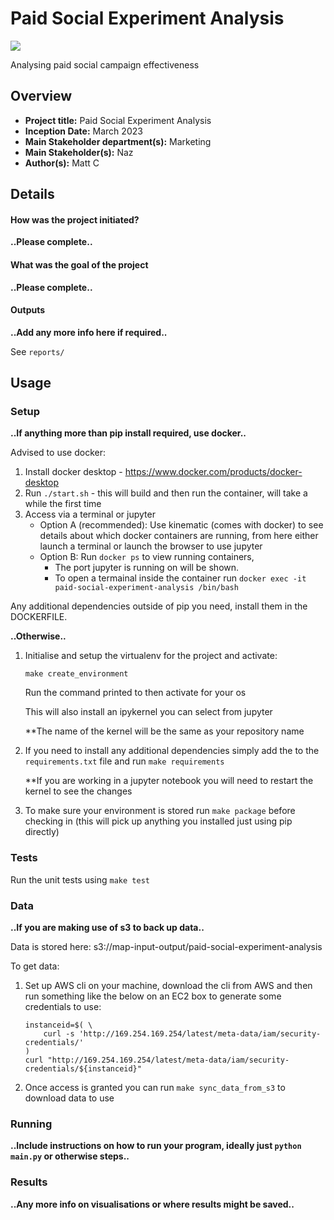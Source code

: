 # Paid Social Experiment Analysis
<p align="left">
    <a href="https://insights-jupyterhub.tools.bbc.co.uk/jh/hub/user-redirect/git-pull?repo=https%3A%2F%2Fgithub.com%2Fbbc%2Fpaid-social-experiment-analysis&urlpath=lab%2Ftree%2Fpaid-social-experiment-analysis%2FREADME.md">
    	<img src="https://img.shields.io/static/v1?label=&message=open%20on%20ccog%20platform&color=505050&colorA=505050&logo=jupyter&style=for-the-badge">
    </a>
</p>

Analysing paid social campaign effectiveness

## Overview

- **Project title:** Paid Social Experiment Analysis
- **Inception Date:** March 2023
- **Main Stakeholder department(s):** Marketing
- **Main Stakeholder(s):** Naz
- **Author(s):** Matt C

## Details
  
#### How was the project initiated?

__..Please complete..__

#### What was the goal of the project

__..Please complete..__

#### Outputs

__..Add any more info here if required..__

See `reports/`

## Usage 

### Setup 

__..If anything more than pip install required, use docker..__ 

Advised to use docker:
1. Install docker desktop - https://www.docker.com/products/docker-desktop
2. Run `./start.sh` - this will build and then run the container, will take a while the first time
3. Access via a terminal or jupyter 
    - Option A (recommended): Use kinematic (comes with docker) to see details about which docker containers are running, from here either launch a terminal or launch the browser to use jupyter
    - Option B: Run `docker ps` to view running containers, 
        - The port jupyter is running on will be shown. 
        - To open a termainal inside the container run `docker exec -it paid-social-experiment-analysis /bin/bash`

Any additional dependencies outside of pip you need, install them in the DOCKERFILE.

__..Otherwise..__

1. Initialise and setup the virtualenv for the project and activate: 

	```
	make create_environment
	```
	Run the command printed to then activate for your os
	
	This will also install an ipykernel you can select from jupyter 
	
	**The name of the kernel will be the same as your repository name

2. If you need to install any additional dependencies simply add the to the `requirements.txt` file and run `make requirements`

	**If you are working in a jupyter notebook you will need to restart the kernel to see the changes

3. To make sure your environment is stored run `make package` before checking in (this will pick up anything you installed just using pip directly)

### Tests

Run the unit tests using `make test`

### Data

__..If you are making use of s3 to back up data..__

Data is stored here:
s3://map-input-output/paid-social-experiment-analysis

To get data:
1. Set up AWS cli on your machine, download the cli from AWS and then run something like the below on an EC2 box to generate some credentials to use:
    ```
    instanceid=$( \
        curl -s 'http://169.254.169.254/latest/meta-data/iam/security-credentials/'
    )
    curl "http://169.254.169.254/latest/meta-data/iam/security-credentials/${instanceid}"
    ```
2. Once access is granted you can run `make sync_data_from_s3` to download data to use


### Running

__..Include instructions on how to run your program, ideally just `python main.py` or otherwise steps..__

### Results

__..Any more info on visualisations or where results might be saved..__
